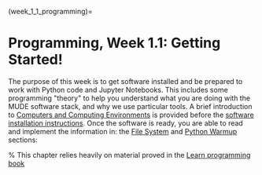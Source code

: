 (week_1_1_programming)=
# Programming, Week 1.1: Getting Started!

The purpose of this week is to get software installed and be prepared to work with Python code and Jupyter Notebooks. This includes some programming "theory" to help you understand what you are doing with the MUDE software stack, and why we use particular tools. A brief introduction to [Computers and Computing Environments](week_1_1/environments.md) is provided before the [software installation instructions](week_1_1/install.md). Once the software is ready, you are able to read and implement the information in: the [File System](week_1_1/files.md) and [Python Warmup](week_1_1/warmup.ipynb) sections:

% This chapter relies heavily on material proved in the [Learn programming book](https://teachbooks.github.io/learn-programming)